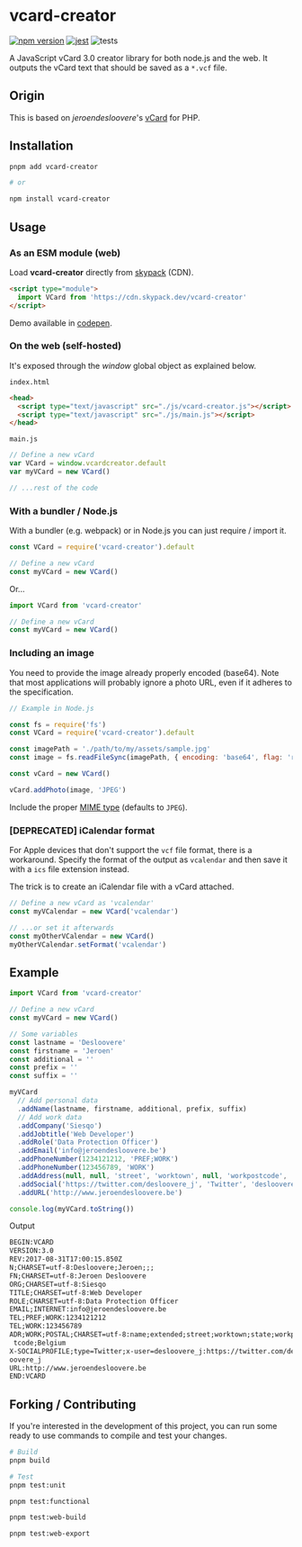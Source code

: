 # vcard-creator

[![npm version](https://badge.fury.io/js/vcard-creator.svg)](https://badge.fury.io/js/vcard-creator)
[![jest](https://jestjs.io/img/jest-badge.svg)](https://github.com/facebook/jest)
![tests](https://github.com/joaocarmo/vcard-creator/workflows/Tests/badge.svg)

A JavaScript vCard 3.0 creator library for both node.js and the web.
It outputs the vCard text that should be saved as a `*.vcf` file.

## Origin

This is based on _jeroendesloovere_'s [vCard][jeroendesloovere] for PHP.

## Installation

```sh
pnpm add vcard-creator

# or

npm install vcard-creator
```

## Usage

### As an ESM module (web)

Load **vcard-creator** directly from [skypack][skypack] (CDN).

```html
<script type="module">
  import VCard from 'https://cdn.skypack.dev/vcard-creator'
</script>
```

Demo available in [codepen][codepen].

### On the web (self-hosted)

It's exposed through the _window_ global object as explained below.

`index.html`

```html
<head>
  <script type="text/javascript" src="./js/vcard-creator.js"></script>
  <script type="text/javascript" src="./js/main.js"></script>
</head>
```

`main.js`

```js
// Define a new vCard
var VCard = window.vcardcreator.default
var myVCard = new VCard()

// ...rest of the code
```

### With a bundler / Node.js

With a bundler (e.g. webpack) or in Node.js you can just require / import it.

```js
const VCard = require('vcard-creator').default

// Define a new vCard
const myVCard = new VCard()
```

Or...

```js
import VCard from 'vcard-creator'

// Define a new vCard
const myVCard = new VCard()
```

### Including an image

You need to provide the image already properly encoded (base64). Note that most
applications will probably ignore a photo URL, even if it adheres to the
specification.

```js
// Example in Node.js

const fs = require('fs')
const VCard = require('vcard-creator').default

const imagePath = './path/to/my/assets/sample.jpg'
const image = fs.readFileSync(imagePath, { encoding: 'base64', flag: 'r' })

const vCard = new VCard()

vCard.addPhoto(image, 'JPEG')
```

Include the proper [MIME type][mime-types] (defaults to `JPEG`).

### [DEPRECATED] iCalendar format

For Apple devices that don't support the `vcf` file format, there is a
workaround. Specify the format of the output as `vcalendar` and then save it
with a `ics` file extension instead.

The trick is to create an iCalendar file with a vCard attached.

```js
// Define a new vCard as 'vcalendar'
const myVCalendar = new VCard('vcalendar')

// ...or set it afterwards
const myOtherVCalendar = new VCard()
myOtherVCalendar.setFormat('vcalendar')
```

## Example

```js
import VCard from 'vcard-creator'

// Define a new vCard
const myVCard = new VCard()

// Some variables
const lastname = 'Desloovere'
const firstname = 'Jeroen'
const additional = ''
const prefix = ''
const suffix = ''

myVCard
  // Add personal data
  .addName(lastname, firstname, additional, prefix, suffix)
  // Add work data
  .addCompany('Siesqo')
  .addJobtitle('Web Developer')
  .addRole('Data Protection Officer')
  .addEmail('info@jeroendesloovere.be')
  .addPhoneNumber(1234121212, 'PREF;WORK')
  .addPhoneNumber(123456789, 'WORK')
  .addAddress(null, null, 'street', 'worktown', null, 'workpostcode', 'Belgium')
  .addSocial('https://twitter.com/desloovere_j', 'Twitter', 'desloovere_j')
  .addURL('http://www.jeroendesloovere.be')

console.log(myVCard.toString())
```

Output

```txt
BEGIN:VCARD
VERSION:3.0
REV:2017-08-31T17:00:15.850Z
N;CHARSET=utf-8:Desloovere;Jeroen;;;
FN;CHARSET=utf-8:Jeroen Desloovere
ORG;CHARSET=utf-8:Siesqo
TITLE;CHARSET=utf-8:Web Developer
ROLE;CHARSET=utf-8:Data Protection Officer
EMAIL;INTERNET:info@jeroendesloovere.be
TEL;PREF;WORK:1234121212
TEL;WORK:123456789
ADR;WORK;POSTAL;CHARSET=utf-8:name;extended;street;worktown;state;workpos
 tcode;Belgium
X-SOCIALPROFILE;type=Twitter;x-user=desloovere_j:https://twitter.com/desl
oovere_j
URL:http://www.jeroendesloovere.be
END:VCARD
```

## Forking / Contributing

If you're interested in the development of this project, you can run some ready
to use commands to compile and test your changes.

```sh
# Build
pnpm build

# Test
pnpm test:unit

pnpm test:functional

pnpm test:web-build

pnpm test:web-export
```

<!-- References -->

[codepen]: https://codepen.io/joaocarmo/pen/PozdprL
[jeroendesloovere]: https://github.com/jeroendesloovere/vcard
[mime-types]: https://www.iana.org/assignments/media-types/media-types.xhtml#image
[skypack]: https://skypack.dev
